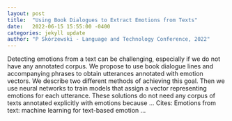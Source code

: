 ```yaml
---
layout: post
title:  "Using Book Dialogues to Extract Emotions from Texts"
date:   2022-06-15 15:55:00 -0400
categories: jekyll update
author: "P Skórzewski - Language and Technology Conference, 2022"
---
```

Detecting emotions from a text can be challenging, especially if we do not have any annotated corpus. We propose to use book dialogue lines and accompanying phrases to obtain utterances annotated with emotion vectors. We describe two different methods of achieving this goal. Then we use neural networks to train models that assign a vector representing emotions for each utterance. These solutions do not need any corpus of texts annotated explicitly with emotions because …
Cites: ‪Emotions from text: machine learning for text-based emotion …‬  